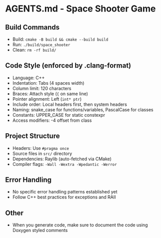 # AGENTS.md - Space Shooter Game

## Build Commands

- Build: `cmake -B build && cmake --build build`
- Run: `./build/space_shooter`
- Clean: `rm -rf build/`

## Code Style (enforced by .clang-format)

- Language: C++
- Indentation: Tabs (4 spaces width)
- Column limit: 120 characters
- Braces: Attach style (`{` on same line)
- Pointer alignment: Left (`int* ptr`)
- Include order: Local headers first, then system headers
- Naming: snake_case for functions/variables, PascalCase for classes
- Constants: UPPER_CASE for static constexpr
- Access modifiers: -4 offset from class

## Project Structure

- Headers: Use `#pragma once`
- Source files in `src/` directory
- Dependencies: Raylib (auto-fetched via CMake)
- Compiler flags: `-Wall -Wextra -Wpedantic -Werror`

## Error Handling

- No specific error handling patterns established yet
- Follow C++ best practices for exceptions and RAII

## Other

- When you generate code, make sure to document the code using Doxygen styled comments
